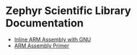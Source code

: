 # Zephyr Scientific Library Documentation

- [Inline ARM Assembly with GNU](arm_asm_gnu_inline.md)
- [ARM Assembly Primer](arm_asm_primer.md) 
